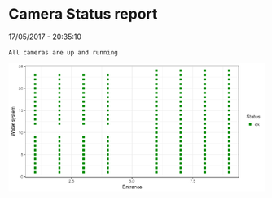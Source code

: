 Camera Status report
================
17/05/2017 - 20:35:10

    All cameras are up and running

![](camreport_files/figure-markdown_github/unnamed-chunk-2-1.png)
